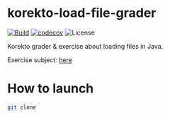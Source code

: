 # korekto-load-file-grader
[![Build](https://github.com/lernejo/korekto-load-file-grader/actions/workflows/ci.yml/badge.svg)](https://github.com/lernejo/korekto-load-file-grader/actions/workflows/ci.yml)
[![codecov](https://codecov.io/gh/lernejo/korekto-load-file-grader/branch/main/graph/badge.svg?token=A6kYtPT5DX)](https://codecov.io/gh/lernejo/korekto-load-file-grader)
![License](https://img.shields.io/badge/License-Elastic_License_v2-blue)

Korekto grader & exercise about loading files in Java.

Exercise subject: [here](EXERCISE_fr.adoc)

# How to launch

```bash
git clone 
```
